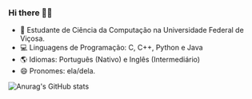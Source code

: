 ### Hi there 👐✨

- 📕 Estudante de Ciência da Computação na Universidade Federal de Viçosa.
- 💻 Linguagens de Programação: C, C++, Python e Java
- 🌎 Idiomas: Português (Nativo) e Inglês (Intermediário)
- 😄 Pronomes: ela/dela.







![Anurag's GitHub stats](https://github-readme-stats.vercel.app/api?username=anaclaraarocha&show_icons=true&theme=dracula)
